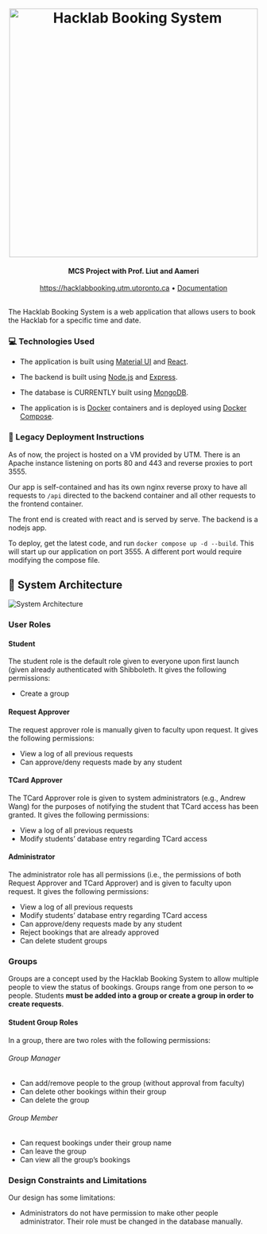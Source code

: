 <center><h1><img width="500" src="https://i.imgur.com/CCHOZb7.png" alt="Hacklab Booking System"></h1></center>

<center><strong>MCS Project with Prof. Liut and Aameri</strong></center>
<br>
<center><a href="https://hacklabbooking.utm.utoronto.ca">https://hacklabbooking.utm.utoronto.ca</a> &bullet; <a href="https://github.com/utmgdsc/hacklab-booking/wiki">Documentation</a></center>
<br>

The Hacklab Booking System is a web application that allows users to book the Hacklab for a specific time and date.


### 💻 Technologies Used
* The application is built using [Material UI](https://mui.com/material-ui/) and [React](https://reactjs.org/).

* The backend is built using [Node.js](https://nodejs.org/en/) and [Express](https://expressjs.com/).

* The database is CURRENTLY built using [MongoDB](https://www.mongodb.com/).

* The application is is [Docker](https://www.docker.com/) containers and is deployed using [Docker Compose](https://docs.docker.com/compose/).

### 🧓 Legacy Deployment Instructions
As of now, the project is hosted on a VM provided by UTM. There is an Apache instance listening on ports 80 and 443 and reverse proxies to port 3555.

Our app is self-contained and has its own nginx reverse proxy to have all requests to `/api` directed to the backend container and all other requests to the frontend container.

The front end is created with react and is served by serve. The backend is a nodejs app.

To deploy, get the latest code, and run `docker compose up -d --build`. This will start up our application on port 3555. A different port would require modifying the compose file.

## 🌃 System Architecture

![System Architecture](https://hackmd.io/_uploads/rk-w2sqH3.png)

### User Roles

#### Student

The student role is the default role given to everyone upon first launch (given already authenticated with Shibboleth. It gives the following permissions:

* Create a group


#### Request Approver

The request approver role is manually given to faculty upon request. It gives the following permissions:

* View a log of all previous requests
* Can approve/deny requests made by any student


#### TCard Approver

The TCard Approver role is given to system administrators (e.g., Andrew Wang) for the purposes of notifying the student that TCard access has been granted. It gives the following permissions:

* View a log of all previous requests
* Modify students’ database entry regarding TCard access


#### Administrator

The administrator role has all permissions (i.e., the permissions of both Request Approver and TCard Approver) and is given to faculty upon request. It gives the following permissions:

* View a log of all previous requests
* Modify students’ database entry regarding TCard access
* Can approve/deny requests made by any student
* Reject bookings that are already approved
* Can delete student groups


### Groups

Groups are a concept used by the Hacklab Booking System to allow multiple people to view the status of bookings. Groups range from one person to &infin; people. Students **must be added into a group or create a group in order to create requests**.

#### Student Group Roles

In a group, there are two roles with the following permissions:


###### Group Manager

* Can add/remove people to the group (without approval from faculty)
* Can delete other bookings within their group
* Can delete the group


###### Group Member

* Can request bookings under their group name
* Can leave the group
* Can view all the group’s bookings


### Design Constraints and Limitations

Our design has some limitations:

* Administrators do not have permission to make other people administrator. Their role must be changed in the database manually.
